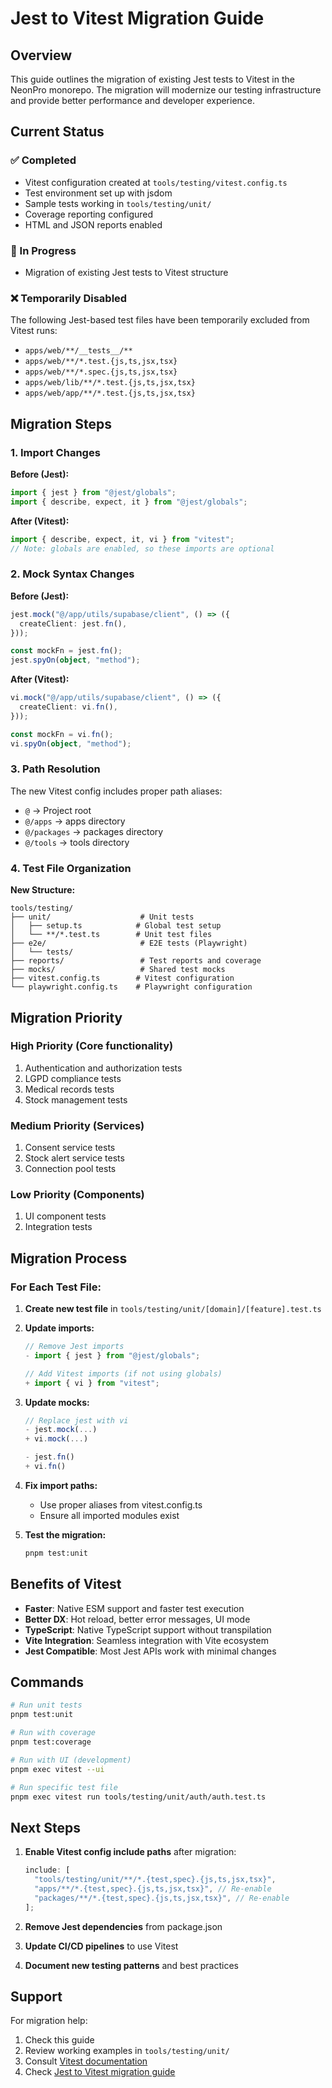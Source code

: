 # Jest to Vitest Migration Guide

## Overview

This guide outlines the migration of existing Jest tests to Vitest in the NeonPro monorepo. The migration will modernize our testing infrastructure and provide better performance and developer experience.

## Current Status

### ✅ Completed

- Vitest configuration created at `tools/testing/vitest.config.ts`
- Test environment set up with jsdom
- Sample tests working in `tools/testing/unit/`
- Coverage reporting configured
- HTML and JSON reports enabled

### 🚧 In Progress

- Migration of existing Jest tests to Vitest structure

### ❌ Temporarily Disabled

The following Jest-based test files have been temporarily excluded from Vitest runs:

- `apps/web/**/__tests__/**`
- `apps/web/**/*.test.{js,ts,jsx,tsx}`
- `apps/web/**/*.spec.{js,ts,jsx,tsx}`
- `apps/web/lib/**/*.test.{js,ts,jsx,tsx}`
- `apps/web/app/**/*.test.{js,ts,jsx,tsx}`

## Migration Steps

### 1. Import Changes

**Before (Jest):**

```typescript
import { jest } from "@jest/globals";
import { describe, expect, it } from "@jest/globals";
```

**After (Vitest):**

```typescript
import { describe, expect, it, vi } from "vitest";
// Note: globals are enabled, so these imports are optional
```

### 2. Mock Syntax Changes

**Before (Jest):**

```typescript
jest.mock("@/app/utils/supabase/client", () => ({
  createClient: jest.fn(),
}));

const mockFn = jest.fn();
jest.spyOn(object, "method");
```

**After (Vitest):**

```typescript
vi.mock("@/app/utils/supabase/client", () => ({
  createClient: vi.fn(),
}));

const mockFn = vi.fn();
vi.spyOn(object, "method");
```

### 3. Path Resolution

The new Vitest config includes proper path aliases:

- `@` → Project root
- `@/apps` → apps directory
- `@/packages` → packages directory
- `@/tools` → tools directory

### 4. Test File Organization

**New Structure:**

```
tools/testing/
├── unit/                    # Unit tests
│   ├── setup.ts            # Global test setup
│   └── **/*.test.ts        # Unit test files
├── e2e/                     # E2E tests (Playwright)
│   └── tests/
├── reports/                 # Test reports and coverage
├── mocks/                   # Shared test mocks
├── vitest.config.ts        # Vitest configuration
└── playwright.config.ts    # Playwright configuration
```

## Migration Priority

### High Priority (Core functionality)

1. Authentication and authorization tests
2. LGPD compliance tests
3. Medical records tests
4. Stock management tests

### Medium Priority (Services)

1. Consent service tests
2. Stock alert service tests
3. Connection pool tests

### Low Priority (Components)

1. UI component tests
2. Integration tests

## Migration Process

### For Each Test File:

1. **Create new test file** in `tools/testing/unit/[domain]/[feature].test.ts`

2. **Update imports:**
   ```typescript
   // Remove Jest imports
   - import { jest } from "@jest/globals";

   // Add Vitest imports (if not using globals)
   + import { vi } from "vitest";
   ```

3. **Update mocks:**
   ```typescript
   // Replace jest with vi
   - jest.mock(...)
   + vi.mock(...)

   - jest.fn()
   + vi.fn()
   ```

4. **Fix import paths:**
   - Use proper aliases from vitest.config.ts
   - Ensure all imported modules exist

5. **Test the migration:**
   ```bash
   pnpm test:unit
   ```

## Benefits of Vitest

- **Faster**: Native ESM support and faster test execution
- **Better DX**: Hot reload, better error messages, UI mode
- **TypeScript**: Native TypeScript support without transpilation
- **Vite Integration**: Seamless integration with Vite ecosystem
- **Jest Compatible**: Most Jest APIs work with minimal changes

## Commands

```bash
# Run unit tests
pnpm test:unit

# Run with coverage
pnpm test:coverage

# Run with UI (development)
pnpm exec vitest --ui

# Run specific test file
pnpm exec vitest run tools/testing/unit/auth/auth.test.ts
```

## Next Steps

1. **Enable Vitest config include paths** after migration:
   ```typescript
   include: [
     "tools/testing/unit/**/*.{test,spec}.{js,ts,jsx,tsx}",
     "apps/**/*.{test,spec}.{js,ts,jsx,tsx}", // Re-enable
     "packages/**/*.{test,spec}.{js,ts,jsx,tsx}", // Re-enable
   ];
   ```

2. **Remove Jest dependencies** from package.json
3. **Update CI/CD pipelines** to use Vitest
4. **Document new testing patterns** and best practices

## Support

For migration help:

1. Check this guide
2. Review working examples in `tools/testing/unit/`
3. Consult [Vitest documentation](https://vitest.dev/)
4. Check [Jest to Vitest migration guide](https://vitest.dev/guide/migration.html)
